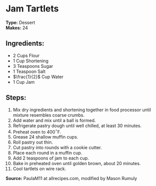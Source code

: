 # Jam Tartlets

**Type:** Dessert\
**Makes:** 24

## Ingredients:
- 2 Cups Flour
- 1 Cup Shortening
- 3 Teaspoons Sugar
- 1 Teaspoon Salt
- $\frac{1}{2}$ Cup Water
- 1 Cup Jam

## Steps:
1. Mix dry ingredients and shortening together in food processor until mixture resembles coarse crumbs.
2. Add water and mix until a ball is formed.
3. Refrigerate pastry dough until well chilled, at least 30 minutes.
4. Preheat oven to 400$^\circ$F.
5. Grease 24 shallow muffin cups.
6. Roll pastry out thin.
7. Cut pastry into rounds with a cookie cutter.
8. Place each round in a muffin cup.
9. Add 2 teaspoons of jam to each cup.
10. Bake in preheated oven until golden brown, about 20 minutes.
11. Cool tartlets on wire rack.

**Source:** PaulaM11 at allrecipes.com, modified by Mason Rumuly
